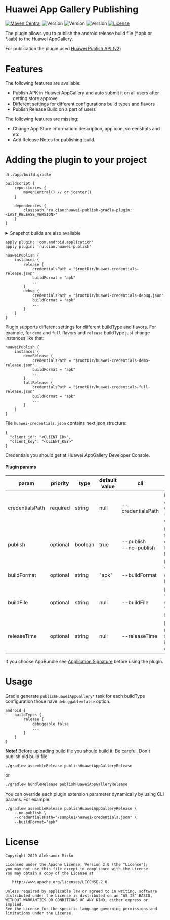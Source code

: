 # Huawei App Gallery Publishing

[![Maven Central](https://img.shields.io/maven-central/v/ru.cian/huawei-publish-gradle-plugin.svg)](https://search.maven.org/search?q=a:huawei-publish-gradle-plugin)
![Version](https://img.shields.io/badge/Version-1.1.0-green.svg)
![Version](https://img.shields.io/badge/Version-1.1.1_snapshot-yellow.svg)
![Version](https://img.shields.io/badge/Gradle-4.1+_snapshot-pink.svg)
[![License](https://img.shields.io/github/license/srs/gradle-node-plugin.svg)](http://www.apache.org/licenses/LICENSE-2.0.html)

The plugin allows you to publish the android release build file (*.apk or *.aab) to the Huawei AppGallery.

For publication the plugin used [Huawei Publish API (v2)](https://developer.huawei.com/consumer/en/doc/development/AppGallery-connect-References/agcapi-appid-list_v2)

# Features

The following features are available:

* Publish APK in Huawei AppGallery and auto submit it on all users after getting store approve
* Different settings for different configurations build types and flavors
* Publish Release Build on a part of users

The following features are missing:

* Change App Store Information: description, app icon, screenshots and etc.
* Add Release Notes for publishing build.

# Adding the plugin to your project

in `./app/build.gradle`

```
buildscript {
    repositories {
        mavenCentral() // or jcenter()
    }

    dependencies {
        classpath "ru.cian:huawei-publish-gradle-plugin:<LAST_RELEASE_VERSION>"
    }
}
```
<details>
<summary>Snapshot builds are also available</summary>

<p>
You'll need to add the Sonatype snapshots repository:

```kotlin
buildscript {
    repositories {
        maven { url 'https://oss.sonatype.org/content/repositories/snapshots' }
    }

    dependencies {
        classpath "ru.cian:huawei-publish-gradle-plugin:<LAST_SNAPSHOT_VERSION>"
    }
}
```
</p>
</details>

```
apply plugin: 'com.android.application'
apply plugin: 'ru.cian.huawei-publish'

huaweiPublish {
    instances {
        release {
            credentialsPath = "$rootDir/huawei-credentials-release.json"
            buildFormat = "apk"
            ...
        }
        debug {
            credentialsPath = "$rootDir/huawei-credentials-debug.json"
            buildFormat = "apk"
            ...
        }
    }
}
```

Plugin supports different settings for different buildType and flavors.
For example, for `demo` and `full` flavors and `release` buildType just change instances like that:
```
huaweiPublish {
    instances {
        demoRelease {
            credentialsPath = "$rootDir/huawei-credentials-demo-release.json"
            buildFormat = "apk"
            ...
        }
        fullRelease {
            credentialsPath = "$rootDir/huawei-credentials-full-release.json"
            buildFormat = "apk"
            ...
        }
    }
}
```

File `huawei-credentials.json` contains next json structure:
```
{
  "client_id": "<CLIENT_ID>",
  "client_key": "<CLIENT_KEY>"
}
```
Credentials you should get at Huawei AppGallery Developer Console.  

#### Plugin params

| param           | priority | type    | default value | cli                       | description                                                                                            |
|-----------------|----------|---------|---------------|---------------------------|--------------------------------------------------------------------------------------------------------|
| credentialsPath | required | string  | null          | --credentialsPath         | File path with AppGallery credentials params (client_id and client_key)                                |
| publish         | optional | boolean | true          | --publish<br>--no-publish | true - upload build file and publish it on all users, <br>false - upload build file without publishing |
| buildFormat     | optional | string  | "apk"         | --buildFormat             | "apk" or "aab" for corresponding build format                                                          |
| buildFile       | optional | string  | null          | --buildFile               | Path to build file. "null" means use standard path for "apk" and "aab" files.                          | 
| releaseTime     | optional | string  | null          | --releaseTime             | Release time after review in UTC format. The format is 'yyyy-MM-dd'T'HH:mm:ssZZ'.                      | 

If you choose AppBundle see [Application Signature](https://developer.huawei.com/consumer/en/service/josp/agc/index.html#/myApp/101338815/9249519184596012000) before using the plugin.

# Usage 

Gradle generate `publishHuaweiAppGallery*` task for each buildType configuration those have `debuggable=false` option.
```
android {
    buildTypes {
        release {
            debuggable false
            ...
        }
    }
}
```

**Note!** Before uploading build file you should build it. Be careful. Don't publish old build file. 
 
```
./gradlew assembleRelease publishHuaweiAppGalleryRelease
```

or 

```
./gradlew bundleRelease publishHuaweiAppGalleryRelease
```

You can override each plugin extension parameter dynamically by using CLI params. For example:

```
./gradlew assembleRelease publishHuaweiAppGalleryRelease \
    --no-publish \ 
    --credentialsPath="/sample1/huawei-credentials.json" \
    --buildFormat="apk"
```

# License

```
Copyright 2020 Aleksandr Mirko

Licensed under the Apache License, Version 2.0 (the "License");
you may not use this file except in compliance with the License.
You may obtain a copy of the License at

   http://www.apache.org/licenses/LICENSE-2.0

Unless required by applicable law or agreed to in writing, software
distributed under the License is distributed on an "AS IS" BASIS,
WITHOUT WARRANTIES OR CONDITIONS OF ANY KIND, either express or implied.
See the License for the specific language governing permissions and
limitations under the License.
```
